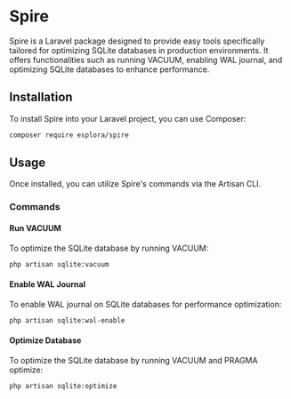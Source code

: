 # Spire

Spire is a Laravel package designed to provide easy tools specifically tailored for optimizing SQLite databases in production environments.
It offers functionalities such as running VACUUM, enabling WAL journal, and optimizing SQLite databases to enhance performance.

## Installation

To install Spire into your Laravel project, you can use Composer:

```bash
composer require esplora/spire
```

## Usage

Once installed, you can utilize Spire's commands via the Artisan CLI.

### Commands

#### Run VACUUM

To optimize the SQLite database by running VACUUM:

```bash
php artisan sqlite:vacuum
```

#### Enable WAL Journal

To enable WAL journal on SQLite databases for performance optimization:

```bash
php artisan sqlite:wal-enable
```

#### Optimize Database

To optimize the SQLite database by running VACUUM and PRAGMA optimize:

```bash
php artisan sqlite:optimize
```
